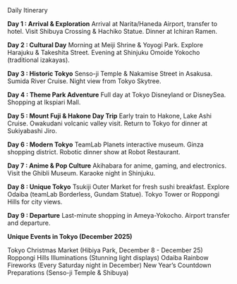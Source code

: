 Daily Itinerary

**Day 1 : Arrival & Exploration**
Arrival at Narita/Haneda Airport, transfer to hotel.
Visit Shibuya Crossing & Hachiko Statue.
Dinner at Ichiran Ramen.

**Day 2 : Cultural Day**
Morning at Meiji Shrine & Yoyogi Park.
Explore Harajuku & Takeshita Street.
Evening at Shinjuku Omoide Yokocho (traditional izakayas).

**Day 3 : Historic Tokyo**
Senso-ji Temple & Nakamise Street in Asakusa.
Sumida River Cruise.
Night view from Tokyo Skytree.

**Day 4 : Theme Park Adventure**
Full day at Tokyo Disneyland or DisneySea.
Shopping at Ikspiari Mall.

**Day 5 : Mount Fuji & Hakone Day Trip**
Early train to Hakone, Lake Ashi Cruise.
Owakudani volcanic valley visit.
Return to Tokyo for dinner at Sukiyabashi Jiro.

**Day 6 : Modern Tokyo**
TeamLab Planets interactive museum.
Ginza shopping district.
Robotic dinner show at Robot Restaurant.

**Day 7 : Anime & Pop Culture**
Akihabara for anime, gaming, and electronics.
Visit the Ghibli Museum.
Karaoke night in Shinjuku.

**Day 8 : Unique Tokyo**
Tsukiji Outer Market for fresh sushi breakfast.
Explore Odaiba (teamLab Borderless, Gundam Statue).
Tokyo Tower or Roppongi Hills for city views.

**Day 9 : Departure**
Last-minute shopping in Ameya-Yokocho.
Airport transfer and departure.

**Unique Events in Tokyo (December 2025)**

Tokyo Christmas Market (Hibiya Park, December 8 - December 25)
Roppongi Hills Illuminations (Stunning light displays)
Odaiba Rainbow Fireworks (Every Saturday night in December)
New Year’s Countdown Preparations (Senso-ji Temple & Shibuya)
